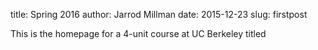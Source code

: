 title: Spring 2016
author: Jarrod Millman
date: 2015-12-23
slug: firstpost

This is the homepage for a 4-unit course at UC Berkeley titled
